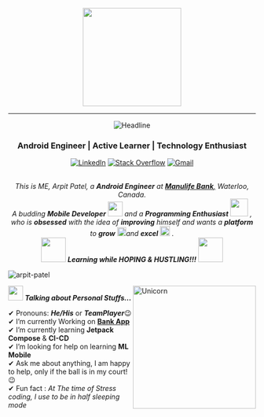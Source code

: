 
<p align="center">
  <img src="https://github.com/thompsonemerson/thompsonemerson/raw/master/cover-thompson.png" height="200"/>
</p>
<hr style="height:2px;border-width:0;color:gray;background-color:gray">
<div align=center>
    <img src="https://readme-typing-svg.herokuapp.com?color=%236FDA44&size=32&center=true&vCenter=true&width=600&height=50&lines=Hi+there+I'm+@rpit+%F0%9F%91%8B;Android+Engineer;Mobile+Enthusiast;Computer+Engineer;Problem+Solver" alt="Headline" />
</div>
<h3 align="center">Android Engineer | Active Learner | Technology Enthusiast</h3>

<div align=center>
        <a href="https://www.linkedin.com/in/arpitpatel009"><img src="https://img.shields.io/badge/Linkedin-0077b5?style=flat&logo=linkedin" alt="LinkedIn" /></a>
        <a href="https://stackoverflow.com/users/3985071/arpit-patel"><img src="https://img.shields.io/badge/Stack Overflow-f48024?style=flat&logo=stackoverflow&logoColor=white" alt="Stack Overflow" /></a>
        <a href="mailto:arpitpatel009@gmail.com"><img src="https://img.shields.io/badge/Mail-Gmail-red" alt="Gmail" /></a>
</div>
<br>
<p align="center">
  <em>
    This is ME, Arpit Patel, a <b>Android Engineer</b> at <a href="https://www.manulifebank.ca/personal-banking.html"> <b>Manulife Bank</b>,</a> Waterloo, Canada.  <br>
    A budding <b>Mobile Developer</b> <img src="https://github.com/TheDudeThatCode/TheDudeThatCode/blob/master/Assets/Developer.gif" width="30px"> and a <b>Programming Enthusiast</b>&nbsp;<img src="https://github.com/TheDudeThatCode/TheDudeThatCode/blob/master/Assets/Designer.gif" width="36px">&nbsp,<br>who is <b>obsessed</b>
    with the idea of <b>improving</b> himself and wants a <b>platform</b> to 
    <b>grow</b> <img src="https://github.com/TheDudeThatCode/TheDudeThatCode/blob/master/Assets/Rocket.gif" width="18px">and 
    <b>excel</b> <img src="https://github.com/TheDudeThatCode/TheDudeThatCode/blob/master/Assets/Medal.gif" width="20px">&nbsp.
  </em> 
  <br>
  <img src="https://media.giphy.com/media/VgCDAzcKvsR6OM0uWg/giphy.gif" width="50" /> <b><i>Learning while HOPING & HUSTLING!!!</i></b> <img src="https://media.giphy.com/media/7j2hfyeVcDtf2/giphy.gif" width="50" />
</p>


<p align="left"> <img src="https://komarev.com/ghpvc/?username=arpit999&label=Profile%20views&color=0e75b6&style=flat" alt="arpit-patel" /> </p>
<img align="right" width=250px alt="Unicorn" src="https://media.giphy.com/media/3ohs4BSacFKI7A717y/giphy.gif" />

<img src="https://media.giphy.com/media/ObNTw8Uzwy6KQ/giphy.gif" width="30px">&nbsp;***Talking about Personal Stuffs...***

✔ Pronouns: ***He/His*** or ***TeamPlayer***😉 <br>
✔ I’m currently Working on <a href="https://play.google.com/store/apps/details?id=ca.manulife.MobileBanking&hl=en_CA&gl=US">**Bank App**</a> <br>
✔ I’m currently learning **Jetpack Compose** & **CI-CD**<br>
✔ I’m looking for help on learning **ML Mobile**<br>
✔ Ask me about anything, I am happy to help, only if the ball is in my court!😉<br>
✔ Fun fact : *At The time of Stress coding, I use to be in half sleeping mode*<br><br><br><br>
 
